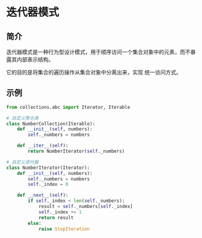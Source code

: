 # 迭代器模式 

## 简介
迭代器模式是一种行为型设计模式，用于顺序访问一个集合对象中的元素，而不暴露其内部表示结构。

它的目的是将集合的遍历操作从集合对象中分离出来，实现 统一访问方式。

## 示例
```python
from collections.abc import Iterator, Iterable

# 自定义聚合类
class NumberCollection(Iterable):
    def __init__(self, numbers):
        self._numbers = numbers

    def __iter__(self):
        return NumberIterator(self._numbers)

# 自定义迭代器
class NumberIterator(Iterator):
    def __init__(self, numbers):
        self._numbers = numbers
        self._index = 0

    def __next__(self):
        if self._index < len(self._numbers):
            result = self._numbers[self._index]
            self._index += 1
            return result
        else:
            raise StopIteration
```
